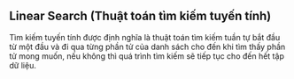 ## Linear Search (Thuật toán tìm kiếm tuyến tính)

Tìm kiếm tuyến tính được định nghĩa là thuật toán tìm kiếm tuần tự bắt đầu từ một đầu và đi qua từng phần tử của danh sách cho đến khi tìm thấy phần tử mong muốn, nếu không thì quá trình tìm kiếm sẽ tiếp tục cho đến hết tập dữ liệu.